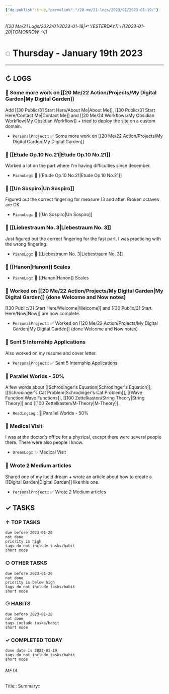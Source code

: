 ```yaml
---
{"dg-publish":true,"permalink":"/20-me/21-logs/2023/01/2023-01-19/"}
---
```


###### [[20 Me/21 Logs/2023/01/2023-01-18\|↶ YESTERDAY]] ⁝ [[2023-01-20\|TOMORROW ↷]]
# ◌ Thursday - January 19th 2023
---
## ↻ LOGS
### 🚧 Some more work on [[20 Me/22 Action/Projects/My Digital Garden\|My Digital Garden]]
Add [[30 Public/31 Start Here/About Me\|About Me]], [[30 Public/31 Start Here/Contact Me\|Contact Me]] and [[20 Me/24 Workflows/My Obsidian Workflow\|My Obsidian Workflow]] + tried to deploy the site on a custom domain.
- `PersonalProject`:: ✅ Some more work on [[20 Me/22 Action/Projects/My Digital Garden\|My Digital Garden]]

### 🎹 [[Etude Op.10 No.21\|Etude Op.10 No.21]]
Worked a lot on the part where I'm having difficulties since december.
- `PianoLog`:: 🎹 [[Etude Op.10 No.21\|Etude Op.10 No.21]]

### 🎹 [[Un Sospiro\|Un Sospiro]]
Figured out the correct fingering for measure 13 and after. Broken octaves are OK.
- `PianoLog`:: 🎹 [[Un Sospiro\|Un Sospiro]]

### 🎹 [[Liebestraum No. 3\|Liebestraum No. 3]]
Just figured out the correct fingering for the fast part. I was practicing with the wrong fingering.
- `PianoLog`:: 🎹 [[Liebestraum No. 3\|Liebestraum No. 3]]

### 🎹 [[Hanon\|Hanon]] Scales
- `PianoLog`:: 🎼 [[Hanon\|Hanon]] Scales

### 🚧 Worked on [[20 Me/22 Action/Projects/My Digital Garden\|My Digital Garden]] (done Welcome and Now notes)
[[30 Public/31 Start Here/Welcome\|Welcome]] and [[30 Public/31 Start Here/Now\|Now]] are now complete.
- `PersonalProject`:: ✅ Worked on [[20 Me/22 Action/Projects/My Digital Garden\|My Digital Garden]] (done Welcome and Now notes)

### 🚧 Sent 5 Internship Applications
Also worked on my resume and cover letter.
- `PersonalProject`:: ✅ Sent 5 Internship Applications

### 📕 Parallel Worlds - 50%
A few words about [[Schrodinger's Equation\|Schrodinger's Equation]], [[Schrodinger's Cat Problem\|Schrodinger's Cat Problem]], [[Wave Function\|Wave Functions]], [[100 Zettelkasten/String Theory\|String Theory]] and [[100 Zettelkasten/M-Theory\|M-Theory]].
- `ReadingLog`:: 📖 Parallel Worlds - 50% 

### 💭 Medical Visit
I was at the doctor's office for a physical, except there were several people there. There were also people I know.
- `DreamLog`:: ✨ Medical Visit

### 🚧 Wrote 2 Medium articles
Shared one of my lucid dream + wrote an article about how to create a [[Digital Garden\|Digital Garden]] like this one.
- `PersonalProject`:: ✅ Wrote 2 Medium articles


## ✓ TASKS

###  ↑ TOP TASKS
```tasks
due before 2023-01-20
not done
priority is high
tags do not include tasks/habit
short mode
```

### ○ OTHER TASKS
```tasks
due before 2023-01-20
not done
priority is below high
tags do not include tasks/habit
short mode
```

### ⚆ HABITS
```tasks
due before 2023-01-20
not done
tags include tasks/habit
short mode
```

### ✓ COMPLETED TODAY
```tasks
done date is 2023-01-19
tags do not include tasks/habit
short mode
```





###### META
Title:: 
Summary:: 


